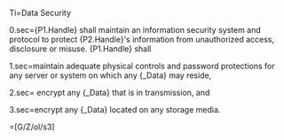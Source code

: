 Ti=Data Security

0.sec={P1.Handle} shall maintain an information security system and protocol to protect {P2.Handle}'s information from unauthorized access, disclosure or misuse. {P1.Handle} shall

1.sec=maintain adequate physical controls and password protections for any server or system on which any {_Data} may reside,

2.sec= encrypt any {_Data} that is in transmission, and

3.sec=encrypt any {_Data} located on any storage media.

=[G/Z/ol/s3]